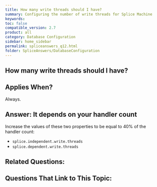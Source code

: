 ```yaml
---
title: How many write threads should I have?
summary: Configuring the number of write threads for Splice Machine
keywords:
toc: false
compatible_version: 2.7
product: all
category: Database Configuration
sidebar: home_sidebar
permalink: spliceanswers_q12.html
folder: SpliceAnswers/DatabaseConfiguration
---
```

<section>
<div class="TopicContent" data-swiftype-index="true" markdown="1">

# How many write threads should I have?

## Applies When?
Always.

## Answer: It depends on your handler count

Increase the values of these two properties to be equal to 40% of the handler count:

* `splice.independent.write.threads`
* `splice.dependent.write.threads`

## Related Questions:

## Questions That Link to This Topic:



</div>
</section>
